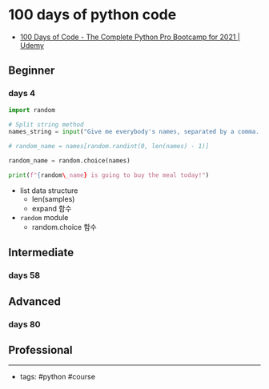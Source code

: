 # 100 days of python code
- [100 Days of Code - The Complete Python Pro Bootcamp for 2021 | Udemy](https://www.udemy.com/course/100-days-of-code/learn/lecture/18029081#overview)
## Beginner
### days 4
```python
import random

# Split string method
names_string = input("Give me everybody's names, separated by a comma. ")

# random_name = names[random.randint(0, len(names) - 1)]

random_name = random.choice(names)

print(f"{random\_name} is going to buy the meal today!")
```
- list data structure
   - len(samples) 
   - expand 함수 
- `random` module 
   - random.choice 함수 
## Intermediate
### days 58

## Advanced
### days 80
## Professional

----
- tags: #python #course 